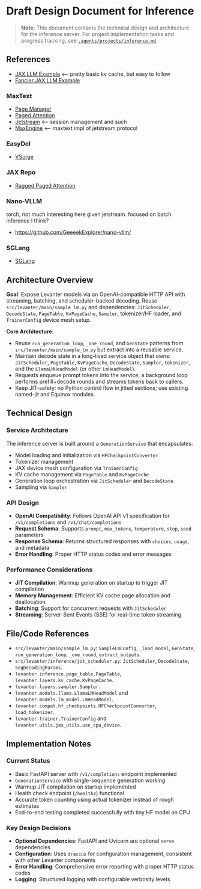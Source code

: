 # Draft Design Document for Inference

> **Note**: This document contains the technical design and architecture for the inference server. For project implementation tasks and progress tracking, see [`.agents/projects/inference.md`](/.agents/projects/inference.md).

## References

* [JAX LLM Example](https://github.com/jax-ml/jax-llm-examples/blob/b282713880943cebe7183815918fb7dd60922b14/llama3/llama3_jax/model.py) <-- pretty basic kv cache, but easy to follow
* [Fancier JAX LLM Example](https://github.com/jax-ml/jax-llm-examples/pull/22/files)

### MaxText

* [Page Manager](https://github.com/AI-Hypercomputer/maxtext/blob/eac885edb371e6141a2bb784f9060f816ce17b23/MaxText/inference/page_manager.py)
* [Paged Attention](https://github.com/AI-Hypercomputer/maxtext/blob/main/MaxText/inference/paged_attention.py#L298)
* [Jetstream](https://github.com/AI-Hypercomputer/JetStream) <-- session management and such
* [MaxEngine](https://github.com/AI-Hypercomputer/maxtext/blob/main/MaxText/maxengine.py) <-- maxtext impl of jetstream protocol

### EasyDel

* [VSurge](https://github.com/erfanzar/EasyDeL/tree/main/easydel/inference/vsurge)

### JAX Repo

- [Ragged Paged Attention](https://github.com/jax-ml/jax/blob/main/jax/experimental/pallas/ops/tpu/ragged_paged_attention/kernel.py)

### Nano-VLLM

torch, not much interesting here given jetstream. focused on batch inference I think?

* https://github.com/GeeeekExplorer/nano-vllm/

### SGLang

* [SGLang](https://github.com/sgl-project/sglang)

## Architecture Overview

**Goal**: Expose Levanter models via an OpenAI-compatible HTTP API with streaming, batching, and scheduler-backed decoding. Reuse `src/levanter/main/sample_lm.py` and dependencies: `JitScheduler`, `DecodeState`, `PageTable`, `KvPageCache`, `Sampler`, tokenizer/HF loader, and `TrainerConfig` device mesh setup.

**Core Architecture**:
- Reuse `run_generation_loop`, `_one_round`, and `GenState` patterns from `src/levanter/main/sample_lm.py` but extract into a reusable service.
- Maintain decode state in a long-lived service object that owns: `JitScheduler`, `PageTable`, `KvPageCache`, `DecodeState`, `Sampler`, `tokenizer`, and the `LlamaLMHeadModel` (or other `LmHeadModel`).
- Requests enqueue prompt tokens into the service; a background loop performs prefill+decode rounds and streams tokens back to callers.
- Keep JIT-safety: no Python control flow in jitted sections; use existing named-jit and Equinox modules.

## Technical Design

### Service Architecture
The inference server is built around a `GenerationService` that encapsulates:
- Model loading and initialization via `HFCheckpointConverter`
- Tokenizer management
- JAX device mesh configuration via `TrainerConfig`
- KV cache management via `PageTable` and `KvPageCache`
- Generation loop orchestration via `JitScheduler` and `DecodeState`
- Sampling via `Sampler`

### API Design
- **OpenAI Compatibility**: Follows OpenAI API v1 specification for `/v1/completions` and `/v1/chat/completions`
- **Request Schema**: Supports `prompt`, `max_tokens`, `temperature`, `stop`, `seed` parameters
- **Response Schema**: Returns structured responses with `choices`, `usage`, and metadata
- **Error Handling**: Proper HTTP status codes and error messages

### Performance Considerations
- **JIT Compilation**: Warmup generation on startup to trigger JIT compilation
- **Memory Management**: Efficient KV cache page allocation and deallocation
- **Batching**: Support for concurrent requests with `JitScheduler`
- **Streaming**: Server-Sent Events (SSE) for real-time token streaming

## File/Code References
- `src/levanter/main/sample_lm.py`: `SampleLmConfig`, `_load_model`, `GenState`, `run_generation_loop`, `_one_round`, `extract_outputs`.
- `src/levanter/inference/jit_scheduler.py`: `JitScheduler`, `DecodeState`, `SeqDecodingParams`.
- `levanter.inference.page_table.PageTable`, `levanter.layers.kv_cache.KvPageCache`.
- `levanter.layers.sampler.Sampler`.
- `levanter.models.llama.LlamaLMHeadModel` and `levanter.models.lm_model.LmHeadModel`.
- `levanter.compat.hf_checkpoints.HFCheckpointConverter`, `load_tokenizer`.
- `levanter.trainer.TrainerConfig` and `levanter.utils.jax_utils.use_cpu_device`.

## Implementation Notes

### Current Status
- Basic FastAPI server with `/v1/completions` endpoint implemented
- `GenerationService` with single-sequence generation working
- Warmup JIT compilation on startup implemented
- Health check endpoint (`/healthz`) functional
- Accurate token counting using actual tokenizer instead of rough estimates
- End-to-end testing completed successfully with tiny HF model on CPU

### Key Design Decisions
- **Optional Dependencies**: FastAPI and Uvicorn are optional `serve` dependencies
- **Configuration**: Uses `draccus` for configuration management, consistent with other Levanter components
- **Error Handling**: Comprehensive error reporting with proper HTTP status codes
- **Logging**: Structured logging with configurable verbosity levels
